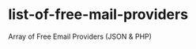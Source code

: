 list-of-free-mail-providers
===========================

Array of Free Email Providers (JSON &amp; PHP)
